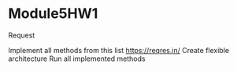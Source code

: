 # Module5HW1
 Request

Implement all methods from this list https://reqres.in/
Create flexible architecture
Run all implemented  methods
